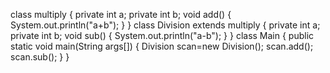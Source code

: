 class multiply
{
    private int a;
    private int b;
    void add()
    {
        System.out.println("a+b");
    }
}
class Division extends multiply
{
    private int a;
    private int b;
    void sub()
    {
        System.out.println("a-b");
    }
}
class Main
{
    public static void main(String args[])
    {
        Division scan=new Division();
        scan.add();
        scan.sub();
    }
}
